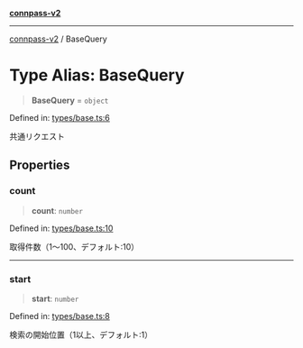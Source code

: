 [**connpass-v2**](../README.md)

***

[connpass-v2](../globals.md) / BaseQuery

# Type Alias: BaseQuery

> **BaseQuery** = `object`

Defined in: [types/base.ts:6](https://github.com/ryohidaka/node-connpass/blob/de28db452011c09c14da82f297b63bc8ba518499/src/types/base.ts#L6)

共通リクエスト

## Properties

### count

> **count**: `number`

Defined in: [types/base.ts:10](https://github.com/ryohidaka/node-connpass/blob/de28db452011c09c14da82f297b63bc8ba518499/src/types/base.ts#L10)

取得件数（1〜100、デフォルト:10）

***

### start

> **start**: `number`

Defined in: [types/base.ts:8](https://github.com/ryohidaka/node-connpass/blob/de28db452011c09c14da82f297b63bc8ba518499/src/types/base.ts#L8)

検索の開始位置（1以上、デフォルト:1）
